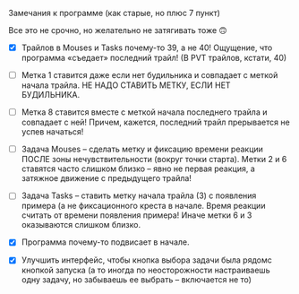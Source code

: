 Замечания к программе (как старые, но плюс 7 пункт)

Все это не срочно, но желательно не затягивать тоже 🙃

-[x] Трайлов в Mouses и Tasks почему-то 39, а не 40! 
Ощущение, что программа «съедает» последний трайл!
(В PVT трайлов, кстати, 40)

-[ ] Метка 1 ставится даже если нет будильника и совпадает с меткой начала трайла. НЕ НАДО СТАВИТЬ МЕТКУ, ЕСЛИ НЕТ БУДИЛЬНИКА.

-[ ] Метка 8 ставится вместе с меткой начала последнего трайла и совпадает с ней! Причем, кажется, последний трайл прерывается не успев начаться!

-[ ] Задача Mouses – сделать метку и фиксацию времени реакции ПОСЛЕ зоны нечувствительности (вокруг точки старта). Метки 2 и 6 ставятся часто слишком близко – явно не первая реакция, а затяжное движение с предыдущего трайла!

-[ ] Задача Tasks – ставить метку начала трайла (3) с появления примера (а не фиксационного креста в начале. Время реакции считать от времени появления примера! Иначе метки 6 и 3 оказываются слишком близко.

-[x] Программа почему-то подвисает в начале.

-[x] Улучшить интерфейс, чтобы кнопка выбора задачи была рядомс кнопкой запуска (а то иногда по неосторожности настраиваешь одну задачу, но забываешь ее выбрать – включается не то)